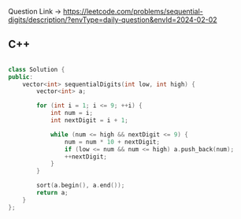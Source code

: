 Question Link -> https://leetcode.com/problems/sequential-digits/description/?envType=daily-question&envId=2024-02-02

## C++

```C++

class Solution {
public:
    vector<int> sequentialDigits(int low, int high) {
        vector<int> a;

        for (int i = 1; i <= 9; ++i) {
            int num = i;
            int nextDigit = i + 1;

            while (num <= high && nextDigit <= 9) {
                num = num * 10 + nextDigit;
                if (low <= num && num <= high) a.push_back(num);
                ++nextDigit;
            }
        }

        sort(a.begin(), a.end());
        return a;
    }
};



```
